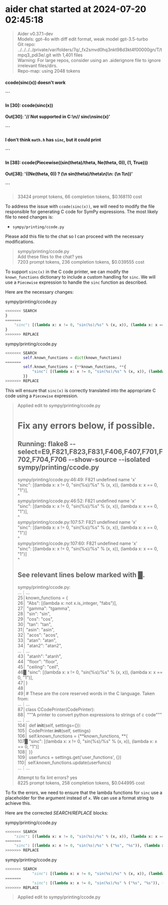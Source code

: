 
# aider chat started at 2024-07-20 02:45:18

> Aider v0.37.1-dev  
> Models: gpt-4o with diff edit format, weak model gpt-3.5-turbo  
> Git repo: ../../../../private/var/folders/7q/_fx2smvd0hq3nkt98d3kt4f00000gn/T/tmpq3_pdi3e/.git with 1,401 files  
> Warning: For large repos, consider using an .aiderignore file to ignore irrelevant files/dirs.  
> Repo-map: using 2048 tokens  

#### ccode(sinc(x)) doesn't work  
#### ```  
#### In [30]: ccode(sinc(x))  
#### Out[30]: '// Not supported in C:\n// sinc\nsinc(x)'  
#### ```  
####   
#### I don't think `math.h` has `sinc`, but it could print  
####   
#### ```  
#### In [38]: ccode(Piecewise((sin(theta)/theta, Ne(theta, 0)), (1, True)))  
#### Out[38]: '((Ne(theta, 0)) ? (\n   sin(theta)/theta\n)\n: (\n   1\n))'  
#### ```  
####  
> 33424 prompt tokens, 66 completion tokens, $0.168110 cost  

To address the issue with `ccode(sinc(x))`, we will need to modify the file responsible for generating C code for SymPy expressions. The most likely file to need changes is:

- `sympy/printing/ccode.py`

Please add this file to the chat so I can proceed with the necessary modifications.

> sympy/printing/ccode.py  
> Add these files to the chat? yes  
> 7203 prompt tokens, 236 completion tokens, $0.039555 cost  

To support `sinc(x)` in the C code printer, we can modify the `known_functions` dictionary to include a custom handling for `sinc`. We will use a `Piecewise` expression to handle the `sinc` function as described.

Here are the necessary changes:

sympy/printing/ccode.py
```python
<<<<<<< SEARCH
}
=======
    "sinc": [(lambda x: x != 0, "sin(%s)/%s" % (x, x)), (lambda x: x == 0, "1")],
}
>>>>>>> REPLACE
```

sympy/printing/ccode.py
```python
<<<<<<< SEARCH
        self.known_functions = dict(known_functions)
=======
        self.known_functions = {**known_functions, **{
            "sinc": [(lambda x: x != 0, "sin(%s)/%s" % (x, x)), (lambda x: x == 0, "1")]
        }}
>>>>>>> REPLACE
```

This will ensure that `sinc(x)` is correctly translated into the appropriate C code using a `Piecewise` expression.

> Applied edit to sympy/printing/ccode.py  
>  
> # Fix any errors below, if possible.  
>  
> ## Running: flake8 --select=E9,F821,F823,F831,F406,F407,F701,F702,F704,F706 --show-source --isolated sympy/printing/ccode.py  
>  
> sympy/printing/ccode.py:46:49: F821 undefined name 'x'  
> "sinc": [(lambda x: x != 0, "sin(%s)/%s" % (x, x)), (lambda x: x == 0, "1")],  
> ^  
> sympy/printing/ccode.py:46:52: F821 undefined name 'x'  
> "sinc": [(lambda x: x != 0, "sin(%s)/%s" % (x, x)), (lambda x: x == 0, "1")],  
> ^  
> sympy/printing/ccode.py:107:57: F821 undefined name 'x'  
> "sinc": [(lambda x: x != 0, "sin(%s)/%s" % (x, x)), (lambda x: x == 0, "1")]  
> ^  
> sympy/printing/ccode.py:107:60: F821 undefined name 'x'  
> "sinc": [(lambda x: x != 0, "sin(%s)/%s" % (x, x)), (lambda x: x == 0, "1")]  
> ^  
>  
> ## See relevant lines below marked with █.  
>  
> sympy/printing/ccode.py:  
> ...⋮...  
> 25│known_functions = {  
> 26│    "Abs": [(lambda x: not x.is_integer, "fabs")],  
> 27│    "gamma": "tgamma",  
> 28│    "sin": "sin",  
> 29│    "cos": "cos",  
> 30│    "tan": "tan",  
> 31│    "asin": "asin",  
> 32│    "acos": "acos",  
> 33│    "atan": "atan",  
> 34│    "atan2": "atan2",  
> ...⋮...  
> 43│    "atanh": "atanh",  
> 44│    "floor": "floor",  
> 45│    "ceiling": "ceil",  
> 46█    "sinc": [(lambda x: x != 0, "sin(%s)/%s" % (x, x)), (lambda x: x == 0, "1")],  
> 47│}  
> 48│  
> 49│# These are the core reserved words in the C language. Taken from:  
> ...⋮...  
> 87│class CCodePrinter(CodePrinter):  
> 88│    """A printer to convert python expressions to strings of c code"""  
> ...⋮...  
> 104│    def __init__(self, settings={}):  
> 105│        CodePrinter.__init__(self, settings)  
> 106│        self.known_functions = {**known_functions, **{  
> 107█            "sinc": [(lambda x: x != 0, "sin(%s)/%s" % (x, x)), (lambda x: x == 0, "1")]  
> 108│        }}  
> 109│        userfuncs = settings.get('user_functions', {})  
> 110│        self.known_functions.update(userfuncs)  
> ...⋮...  
>  
> Attempt to fix lint errors? yes  
> 8225 prompt tokens, 258 completion tokens, $0.044995 cost  

To fix the errors, we need to ensure that the lambda functions for `sinc` use a placeholder for the argument instead of `x`. We can use a format string to achieve this.

Here are the corrected *SEARCH/REPLACE* blocks:

sympy/printing/ccode.py
```python
<<<<<<< SEARCH
    "sinc": [(lambda x: x != 0, "sin(%s)/%s" % (x, x)), (lambda x: x == 0, "1")],
=======
    "sinc": [(lambda x: x != 0, "sin(%s)/%s" % ("%s", "%s")), (lambda x: x == 0, "1")],
>>>>>>> REPLACE
```

sympy/printing/ccode.py
```python
<<<<<<< SEARCH
            "sinc": [(lambda x: x != 0, "sin(%s)/%s" % (x, x)), (lambda x: x == 0, "1")]
=======
            "sinc": [(lambda x: x != 0, "sin(%s)/%s" % ("%s", "%s")), (lambda x: x == 0, "1")]
>>>>>>> REPLACE
```

> Applied edit to sympy/printing/ccode.py  
